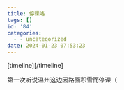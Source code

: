 ```yaml
---
title: 停课咯
tags: []
id: '84'
categories:
  - - uncategorized
date: 2024-01-23 07:53:23
---
```


\[timeline\]\[/timeline\]

第一次听说温州这边因路面积雪而停课（